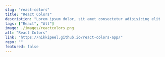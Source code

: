 ```yaml
---
slug: "react-colors"
title: "React Colors"
description: "Lorem ipsum dolor, sit amet consectetur adipisicing elit. Neque molestias iste ipsa ab deserunt eveniet dolorem facere consequatur exercitationem necessitatibus. In, ipsa corporis totam beatae culpa quis aliquid delectus incidunt"
tags: ["React", "All"]
image: ./images/reactcolors.png
alt: "React Colors"
link: "https://nikkipeel.github.io/react-colors-app/"
repo: ""
featured: false
---
```

